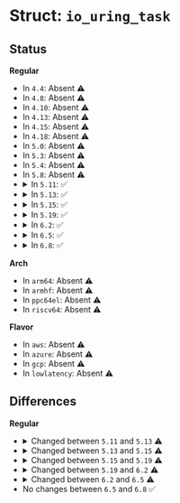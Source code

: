 # Struct: <code>io_uring_task</code>

## Status
<b>Regular</b>
<ul>
<li>
In <code>4.4</code>: Absent ⚠️
</li>
<li>
In <code>4.8</code>: Absent ⚠️
</li>
<li>
In <code>4.10</code>: Absent ⚠️
</li>
<li>
In <code>4.13</code>: Absent ⚠️
</li>
<li>
In <code>4.15</code>: Absent ⚠️
</li>
<li>
In <code>4.18</code>: Absent ⚠️
</li>
<li>
In <code>5.0</code>: Absent ⚠️
</li>
<li>
In <code>5.3</code>: Absent ⚠️
</li>
<li>
In <code>5.4</code>: Absent ⚠️
</li>
<li>
In <code>5.8</code>: Absent ⚠️
</li>
<li>
<details>
<summary>In <code>5.11</code>: ✅</summary>

```c
struct io_uring_task {
    struct xarray xa;
    struct wait_queue_head wait;
    struct file *last;
    struct percpu_counter inflight;
    struct io_identity __identity;
    struct io_identity *identity;
    atomic_t in_idle;
    bool sqpoll;
};
```
</details>
</li>
<li>
<details>
<summary>In <code>5.13</code>: ✅</summary>

```c
struct io_uring_task {
    struct xarray xa;
    struct wait_queue_head wait;
    const struct io_ring_ctx *last;
    struct io_wq *io_wq;
    struct percpu_counter inflight;
    atomic_t inflight_tracked;
    atomic_t in_idle;
    spinlock_t task_lock;
    struct io_wq_work_list task_list;
    long unsigned int task_state;
    struct callback_head task_work;
};
```
</details>
</li>
<li>
<details>
<summary>In <code>5.15</code>: ✅</summary>

```c
struct io_uring_task {
    int cached_refs;
    struct xarray xa;
    struct wait_queue_head wait;
    const struct io_ring_ctx *last;
    struct io_wq *io_wq;
    struct percpu_counter inflight;
    atomic_t inflight_tracked;
    atomic_t in_idle;
    spinlock_t task_lock;
    struct io_wq_work_list task_list;
    struct callback_head task_work;
    bool task_running;
};
```
</details>
</li>
<li>
<details>
<summary>In <code>5.19</code>: ✅</summary>

```c
struct io_uring_task {
    int cached_refs;
    struct xarray xa;
    struct wait_queue_head wait;
    const struct io_ring_ctx *last;
    struct io_wq *io_wq;
    struct percpu_counter inflight;
    atomic_t inflight_tracked;
    atomic_t in_idle;
    spinlock_t task_lock;
    struct io_wq_work_list task_list;
    struct io_wq_work_list prio_task_list;
    struct callback_head task_work;
    struct file **registered_rings;
    bool task_running;
};
```
</details>
</li>
<li>
<details>
<summary>In <code>6.2</code>: ✅</summary>

```c
struct io_uring_task {
    int cached_refs;
    const struct io_ring_ctx *last;
    struct io_wq *io_wq;
    struct file * registered_rings[16];
    struct xarray xa;
    struct wait_queue_head wait;
    atomic_t in_idle;
    atomic_t inflight_tracked;
    struct percpu_counter inflight;
    struct llist_head task_list;
    struct callback_head task_work;
};
```
</details>
</li>
<li>
<details>
<summary>In <code>6.5</code>: ✅</summary>

```c
struct io_uring_task {
    int cached_refs;
    const struct io_ring_ctx *last;
    struct io_wq *io_wq;
    struct file * registered_rings[16];
    struct xarray xa;
    struct wait_queue_head wait;
    atomic_t in_cancel;
    atomic_t inflight_tracked;
    struct percpu_counter inflight;
    struct llist_head task_list;
    struct callback_head task_work;
};
```
</details>
</li>
<li>
<details>
<summary>In <code>6.8</code>: ✅</summary>

```c
struct io_uring_task {
    int cached_refs;
    const struct io_ring_ctx *last;
    struct io_wq *io_wq;
    struct file * registered_rings[16];
    struct xarray xa;
    struct wait_queue_head wait;
    atomic_t in_cancel;
    atomic_t inflight_tracked;
    struct percpu_counter inflight;
    struct llist_head task_list;
    struct callback_head task_work;
};
```
</details>
</li>
</ul>
<b>Arch</b>
<ul>
<li>
In <code>arm64</code>: Absent ⚠️
</li>
<li>
In <code>armhf</code>: Absent ⚠️
</li>
<li>
In <code>ppc64el</code>: Absent ⚠️
</li>
<li>
In <code>riscv64</code>: Absent ⚠️
</li>
</ul>
<b>Flavor</b>
<ul>
<li>
In <code>aws</code>: Absent ⚠️
</li>
<li>
In <code>azure</code>: Absent ⚠️
</li>
<li>
In <code>gcp</code>: Absent ⚠️
</li>
<li>
In <code>lowlatency</code>: Absent ⚠️
</li>
</ul>

## Differences
<b>Regular</b>
<ul>
<li>
<details>
<summary>Changed between <code>5.11</code> and <code>5.13</code> ⚠️</summary>
<ul>
<li>
<b>Field added. </b>
<code>struct io_wq *io_wq</code>
</li>
<li>
<b>Field added. </b>
<code>atomic_t inflight_tracked</code>
</li>
<li>
<b>Field added. </b>
<code>spinlock_t task_lock</code>
</li>
<li>
<b>Field added. </b>
<code>struct io_wq_work_list task_list</code>
</li>
<li>
<b>Field added. </b>
<code>long unsigned int task_state</code>
</li>
<li>
<b>Field added. </b>
<code>struct callback_head task_work</code>
</li>
<li>
<b>Field removed. </b>
<code>struct io_identity __identity</code>
</li>
<li>
<b>Field removed. </b>
<code>struct io_identity *identity</code>
</li>
<li>
<b>Field removed. </b>
<code>bool sqpoll</code>
</li>
<li>
<b>Field type changed. </b>
<code>struct file *last</code> ➡️ <code>const struct io_ring_ctx *last</code>
</li>
</ul>
</details>
</li>
<li>
<details>
<summary>Changed between <code>5.13</code> and <code>5.15</code> ⚠️</summary>
<ul>
<li>
<b>Field added. </b>
<code>int cached_refs</code>
</li>
<li>
<b>Field added. </b>
<code>bool task_running</code>
</li>
<li>
<b>Field removed. </b>
<code>long unsigned int task_state</code>
</li>
</ul>
</details>
</li>
<li>
<details>
<summary>Changed between <code>5.15</code> and <code>5.19</code> ⚠️</summary>
<ul>
<li>
<b>Field added. </b>
<code>struct io_wq_work_list prio_task_list</code>
</li>
<li>
<b>Field added. </b>
<code>struct file **registered_rings</code>
</li>
</ul>
</details>
</li>
<li>
<details>
<summary>Changed between <code>5.19</code> and <code>6.2</code> ⚠️</summary>
<ul>
<li>
<b>Field removed. </b>
<code>spinlock_t task_lock</code>
</li>
<li>
<b>Field removed. </b>
<code>struct io_wq_work_list prio_task_list</code>
</li>
<li>
<b>Field removed. </b>
<code>bool task_running</code>
</li>
<li>
<b>Field type changed. </b>
<code>struct io_wq_work_list task_list</code> ➡️ <code>struct llist_head task_list</code>
</li>
<li>
<b>Field type changed. </b>
<code>struct file **registered_rings</code> ➡️ <code>struct file * registered_rings[16]</code>
</li>
</ul>
</details>
</li>
<li>
<details>
<summary>Changed between <code>6.2</code> and <code>6.5</code> ⚠️</summary>
<ul>
<li>
<b>Field added. </b>
<code>atomic_t in_cancel</code>
</li>
<li>
<b>Field removed. </b>
<code>atomic_t in_idle</code>
</li>
</ul>
</details>
</li>
<li>
No changes between <code>6.5</code> and <code>6.8</code> ✅
</li>
</ul>
